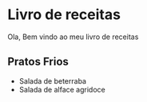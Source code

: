 # Livro de receitas
Ola, Bem vindo ao meu livro de receitas
## Pratos Frios 
 - Salada de beterraba
 - Salada de alface agridoce